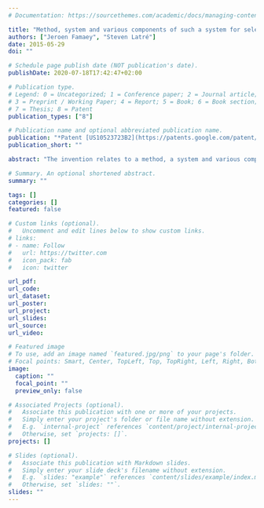 ```yaml
---
# Documentation: https://sourcethemes.com/academic/docs/managing-content/

title: "Method, system and various components of such a system for selecting a chunk identifier"
authors: ["Jeroen Famaey", "Steven Latré"]
date: 2015-05-29
doi: ""

# Schedule page publish date (NOT publication's date).
publishDate: 2020-07-18T17:42:47+02:00

# Publication type.
# Legend: 0 = Uncategorized; 1 = Conference paper; 2 = Journal article;
# 3 = Preprint / Working Paper; 4 = Report; 5 = Book; 6 = Book section;
# 7 = Thesis; 8 = Patent
publication_types: ["8"]

# Publication name and optional abbreviated publication name.
publication: "*Patent [US10523723B2](https://patents.google.com/patent/US10523723B2) (Granted 31/12/2019), [EP2953319A1](https://patents.google.com/patent/EP2953319A1) (Pending)*"
publication_short: ""

abstract: "The invention relates to a method, a system and various components of such a system for selecting a chunk identifier in a content delivery network. In said network a first and a second chunk are available, belonging to different quality representations of a content item. A client device transmits a first chunk retrieval request for retrieving a first chunk and a further request. In response to said first chunk retrieval request and/or said further request, delivery path information is transmitted. The delivery path information may comprise chunk identifiers and bandwidth indicators. On the basis of the delivery path information the client device determines a chunk identifier to be included in a second chunk retrieval request for retrieving a second chunk."

# Summary. An optional shortened abstract.
summary: ""

tags: []
categories: []
featured: false

# Custom links (optional).
#   Uncomment and edit lines below to show custom links.
# links:
# - name: Follow
#   url: https://twitter.com
#   icon_pack: fab
#   icon: twitter

url_pdf:
url_code:
url_dataset:
url_poster:
url_project:
url_slides:
url_source:
url_video:

# Featured image
# To use, add an image named `featured.jpg/png` to your page's folder. 
# Focal points: Smart, Center, TopLeft, Top, TopRight, Left, Right, BottomLeft, Bottom, BottomRight.
image:
  caption: ""
  focal_point: ""
  preview_only: false

# Associated Projects (optional).
#   Associate this publication with one or more of your projects.
#   Simply enter your project's folder or file name without extension.
#   E.g. `internal-project` references `content/project/internal-project/index.md`.
#   Otherwise, set `projects: []`.
projects: []

# Slides (optional).
#   Associate this publication with Markdown slides.
#   Simply enter your slide deck's filename without extension.
#   E.g. `slides: "example"` references `content/slides/example/index.md`.
#   Otherwise, set `slides: ""`.
slides: ""
---
```

